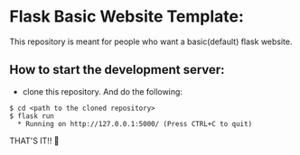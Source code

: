 # Flask Basic Website Template:

This repository is meant for people who want a basic(default) flask website.

## How to start the development server:

- clone this repository. And do the following:
```
$ cd <path to the cloned repository>
$ flask run
  * Running on http://127.0.0.1:5000/ (Press CTRL+C to quit) 
```

THAT'S IT!! :partying_face:

